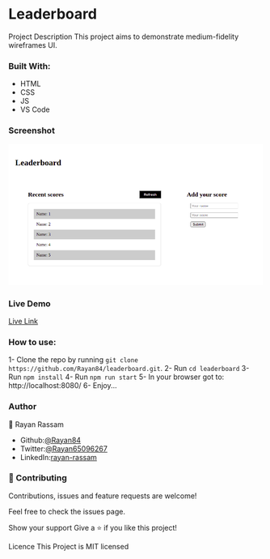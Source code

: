 # Leaderboard

Project Description
This project aims to demonstrate medium-fidelity wireframes UI.


### Built With:

* HTML
* CSS
* JS
* VS Code


### Screenshot

![Image of screenshot](images/screenshot.png)


### Live Demo

[Live Link](https://rayan84.github.io/leaderboard/dist/)


### How to use:

1- Clone the repo by running `git clone https://github.com/Rayan84/leaderboard.git`.
2- Run `cd leaderboard`
3- Run `npm install`
4- Run `npm run start`
5- In your browser got to: http://localhost:8080/
6- Enjoy...

### Author

👤 Rayan Rassam
* Github:[@Rayan84](https://github.com/Rayan84)
* Twitter:[@Rayan65096267](https://twitter.com/Rayan65096267)
* LinkedIn:[rayan-rassam](https://www.linkedin.com/in/rayan-rassam/)


### 🤝 Contributing

Contributions, issues and feature requests are welcome!

Feel free to check the issues page.

Show your support
Give a ⭐️ if you like this project!

Licence
This Project is MIT licensed